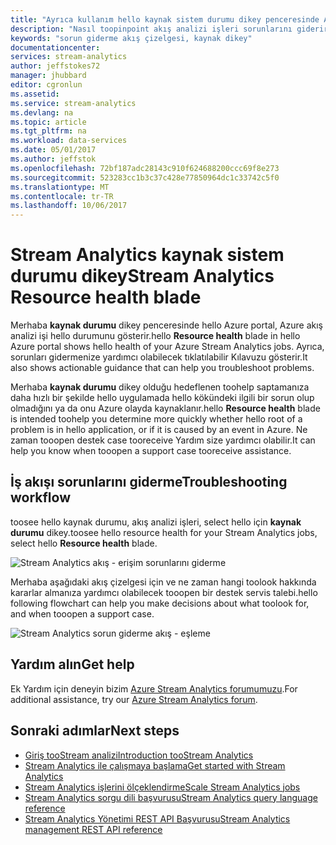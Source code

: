 ```yaml
---
title: "Ayrıca kullanım hello kaynak sistem durumu dikey penceresinde Azure akış analizi | Microsoft Docs"
description: "Nasıl toopinpoint akış analizi işleri sorunlarını giderirken verir."
keywords: "sorun giderme akış çizelgesi, kaynak dikey"
documentationcenter: 
services: stream-analytics
author: jeffstokes72
manager: jhubbard
editor: cgronlun
ms.assetid: 
ms.service: stream-analytics
ms.devlang: na
ms.topic: article
ms.tgt_pltfrm: na
ms.workload: data-services
ms.date: 05/01/2017
ms.author: jeffstok
ms.openlocfilehash: 72bf187adc28143c910f624688200ccc69f8e273
ms.sourcegitcommit: 523283cc1b3c37c428e77850964dc1c33742c5f0
ms.translationtype: MT
ms.contentlocale: tr-TR
ms.lasthandoff: 10/06/2017
---
```

# <a name="stream-analytics-resource-health-blade"></a><span data-ttu-id="08593-104">Stream Analytics kaynak sistem durumu dikey</span><span class="sxs-lookup"><span data-stu-id="08593-104">Stream Analytics Resource health blade</span></span>

<span data-ttu-id="08593-105">Merhaba **kaynak durumu** dikey penceresinde hello Azure portal, Azure akış analizi işi hello durumunu gösterir.</span><span class="sxs-lookup"><span data-stu-id="08593-105">hello **Resource health** blade in hello Azure portal shows hello health of your Azure Stream Analytics jobs.</span></span> <span data-ttu-id="08593-106">Ayrıca, sorunları gidermenize yardımcı olabilecek tıklatılabilir Kılavuzu gösterir.</span><span class="sxs-lookup"><span data-stu-id="08593-106">It also shows actionable guidance that can help you troubleshoot problems.</span></span> 

<span data-ttu-id="08593-107">Merhaba **kaynak durumu** dikey olduğu hedeflenen toohelp saptamanıza daha hızlı bir şekilde hello uygulamada hello kökündeki ilgili bir sorun olup olmadığını ya da onu Azure olayda kaynaklanır.</span><span class="sxs-lookup"><span data-stu-id="08593-107">hello **Resource health** blade is intended toohelp you determine more quickly whether hello root of a problem is in hello application, or if it is caused by an event in Azure.</span></span> <span data-ttu-id="08593-108">Ne zaman tooopen destek case tooreceive Yardım size yardımcı olabilir.</span><span class="sxs-lookup"><span data-stu-id="08593-108">It can help you know when tooopen a support case tooreceive assistance.</span></span>

## <a name="troubleshooting-workflow"></a><span data-ttu-id="08593-109">İş akışı sorunlarını giderme</span><span class="sxs-lookup"><span data-stu-id="08593-109">Troubleshooting workflow</span></span>

<span data-ttu-id="08593-110">toosee hello kaynak durumu, akış analizi işleri, select hello için **kaynak durumu** dikey.</span><span class="sxs-lookup"><span data-stu-id="08593-110">toosee hello resource health for your Stream Analytics jobs, select hello **Resource health** blade.</span></span> 

![Stream Analytics akış - erişim sorunlarını giderme](media/stream-analytics-resource-health/stream-analytics-access-troubleshooting.png)

<span data-ttu-id="08593-112">Merhaba aşağıdaki akış çizelgesi için ve ne zaman hangi toolook hakkında kararlar almanıza yardımcı olabilecek tooopen bir destek servis talebi.</span><span class="sxs-lookup"><span data-stu-id="08593-112">hello following flowchart can help you make decisions about what toolook for, and when tooopen a support case.</span></span>

![Stream Analytics sorun giderme akış - eşleme](media/stream-analytics-resource-health/stream-analytics-troubleshooting-map.png)

## <a name="get-help"></a><span data-ttu-id="08593-114">Yardım alın</span><span class="sxs-lookup"><span data-stu-id="08593-114">Get help</span></span>
<span data-ttu-id="08593-115">Ek Yardım için deneyin bizim [Azure Stream Analytics forumumuzu](https://social.msdn.microsoft.com/Forums/en-US/home?forum=AzureStreamAnalytics).</span><span class="sxs-lookup"><span data-stu-id="08593-115">For additional assistance, try our [Azure Stream Analytics forum](https://social.msdn.microsoft.com/Forums/en-US/home?forum=AzureStreamAnalytics).</span></span>

## <a name="next-steps"></a><span data-ttu-id="08593-116">Sonraki adımlar</span><span class="sxs-lookup"><span data-stu-id="08593-116">Next steps</span></span>
* [<span data-ttu-id="08593-117">Giriş tooStream analizi</span><span class="sxs-lookup"><span data-stu-id="08593-117">Introduction tooStream Analytics</span></span>](stream-analytics-introduction.md)
* [<span data-ttu-id="08593-118">Stream Analytics ile çalışmaya başlama</span><span class="sxs-lookup"><span data-stu-id="08593-118">Get started with Stream Analytics</span></span>](stream-analytics-real-time-fraud-detection.md)
* [<span data-ttu-id="08593-119">Stream Analytics işlerini ölçeklendirme</span><span class="sxs-lookup"><span data-stu-id="08593-119">Scale Stream Analytics jobs</span></span>](stream-analytics-scale-jobs.md)
* [<span data-ttu-id="08593-120">Stream Analytics sorgu dili başvurusu</span><span class="sxs-lookup"><span data-stu-id="08593-120">Stream Analytics query language reference</span></span>](https://msdn.microsoft.com/library/azure/dn834998.aspx)
* [<span data-ttu-id="08593-121">Stream Analytics Yönetimi REST API Başvurusu</span><span class="sxs-lookup"><span data-stu-id="08593-121">Stream Analytics management REST API reference</span></span>](https://msdn.microsoft.com/library/azure/dn835031.aspx)